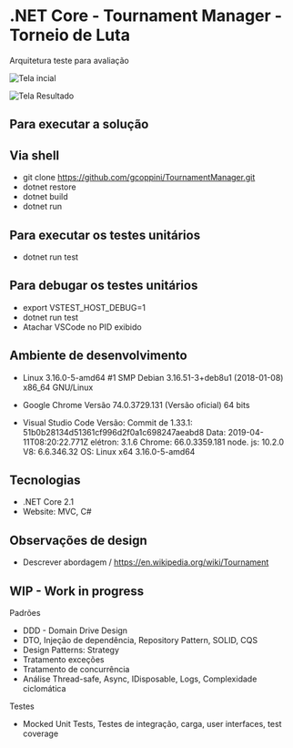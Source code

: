 # .NET Core - Tournament Manager - Torneio de Luta
Arquitetura teste para avaliação 

![Tela incial](https://raw.githubusercontent.com/gcoppini/TournamentManager/screen_inicio.png)

![Tela Resultado](https://raw.githubusercontent.com/gcoppini/TournamentManager/screen_result.png)

## Para executar a solução
## Via shell
- git clone https://github.com/gcoppini/TournamentManager.git
- dotnet restore
- dotnet build
- dotnet run

## Para executar os testes unitários
- dotnet run test

## Para debugar os testes unitários
- export VSTEST_HOST_DEBUG=1
- dotnet run test
- Atachar VSCode no PID exibido

## Ambiente de desenvolvimento
- Linux 
3.16.0-5-amd64 #1 SMP Debian 3.16.51-3+deb8u1 (2018-01-08) x86_64 GNU/Linux

- Google Chrome 
Versão 74.0.3729.131 (Versão oficial) 64 bits

- Visual Studio Code 
Versão: Commit de 1.33.1: 51b0b28134d51361cf996d2f0a1c698247aeabd8 Data: 2019-04-11T08:20:22.771Z elétron: 3.1.6 Chrome: 66.0.3359.181 node. js: 10.2.0 V8: 6.6.346.32 OS: Linux x64 3.16.0-5-amd64

## Tecnologias
- .NET Core 2.1
- Website: MVC, C#

## Observações de design
- Descrever abordagem /
https://en.wikipedia.org/wiki/Tournament


## WIP - Work in progress
Padrões
- DDD - Domain Drive Design 
- DTO, Injeção de dependência, Repository Pattern, SOLID, CQS
- Design Patterns: Strategy
- Tratamento exceções
- Tratamento de concurrência
- Análise Thread-safe, Async, IDisposable, Logs, Complexidade ciclomática

Testes
- Mocked Unit Tests, Testes de integração, carga, user interfaces, test coverage